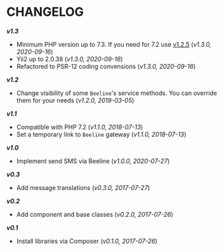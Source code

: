CHANGELOG
=========

***v1.3***
- Minimum PHP version up to 7.3. If you need for 7.2 use [v1.2.5](https://github.com/nnrudakov/yii2-sms/releases/tag/v1.2.5) (_v1.3.0, 2020-09-16_)
- Yii2 up to 2.0.38 (_v1.3.0, 2020-09-16_)
- Refactored to PSR-12 coding convensions (_v1.3.0, 2020-09-16_)

***v1.2***
- Change visibility of some `Beeline`'s service methods. You can override them for your needs (_v1.2.0, 2019-03-05_)

***v1.1***
- Compatible with PHP 7.2 (_v1.1.0, 2018-07-13_)
- Set a temporary link to `Beeline` gateway (_v1.1.0, 2018-07-13_)

***v1.0***
- Implement send SMS via Beeline (_v1.0.0, 2020-07-27_)

***v0.3***
- Add message translations (_v0.3.0, 2017-07-27_)

***v0.2***
- Add component and base classes (_v0.2.0, 2017-07-26_)

***v0.1***
- Install libraries via Composer (_v0.1.0, 2017-07-26_)
